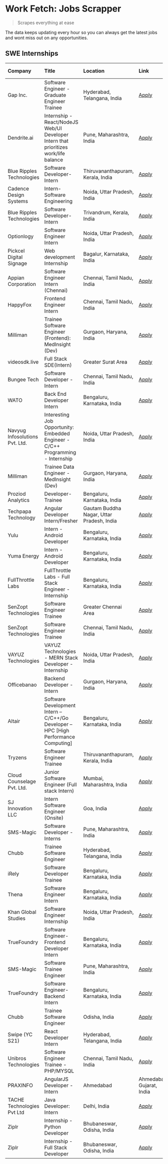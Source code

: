 # Work Fetch: Jobs Scrapper
> Scrapes everything at ease

The data keeps updating every hour so you can always get the latest jobs and wont miss out on any opportunities.

## SWE Internships
<!--START_SECTION:workfetch-->
| Company                        | Title                                                                                | Location                                  | Link                                                                                                                                                                                                                                                                                                               | Date Posted   |
|:-------------------------------|:-------------------------------------------------------------------------------------|:------------------------------------------|:-------------------------------------------------------------------------------------------------------------------------------------------------------------------------------------------------------------------------------------------------------------------------------------------------------------------|:--------------|
| Gap Inc.                       | Software Engineer - Graduate Engineer Trainee                                        | Hyderabad, Telangana, India               | [Apply](https://in.linkedin.com/jobs/view/software-engineer-graduate-engineer-trainee-at-gap-inc-3853818960?refId=ddIbku6PlcqtIDd7%2FFvDmA%3D%3D&trackingId=quiuNQ86WwmQ5%2BnOFa%2B4YQ%3D%3D&position=18&pageNum=0&trk=public_jobs_jserp-result_search-card)                                                       | 2024-03-12    |
| Dendrite.ai                    | Internship - React/NodeJS Web/UI Developer Intern that prioritizes work/life balance | Pune, Maharashtra, India                  | [Apply](https://in.linkedin.com/jobs/view/internship-react-nodejs-web-ui-developer-intern-that-prioritizes-work-life-balance-at-dendrite-ai-3853583200?refId=0nD1XsLu66vLsuNz3nkQ7Q%3D%3D&trackingId=apQVyvIeSgYw3ujR6gJbsg%3D%3D&position=9&pageNum=3&trk=public_jobs_jserp-result_search-card)                   | 2024-03-12    |
| Blue Ripples Technologies      | Software Developer- Intern                                                           | Thiruvananthapuram, Kerala, India         | [Apply](https://in.linkedin.com/jobs/view/software-developer-intern-at-blue-ripples-technologies-3850505983?refId=ddIbku6PlcqtIDd7%2FFvDmA%3D%3D&trackingId=yNkmnfkT50WZI1F2AlARhA%3D%3D&position=19&pageNum=0&trk=public_jobs_jserp-result_search-card)                                                           | 2024-03-09    |
| Cadence Design Systems         | Intern-Software Engineering                                                          | Noida, Uttar Pradesh, India               | [Apply](https://in.linkedin.com/jobs/view/intern-software-engineering-at-cadence-design-systems-3794689056?refId=0nD1XsLu66vLsuNz3nkQ7Q%3D%3D&trackingId=lmIozTIfGaBovCPX2j4FUA%3D%3D&position=4&pageNum=3&trk=public_jobs_jserp-result_search-card)                                                               | 2024-03-09    |
| Blue Ripples Technologies      | Software Developer- Intern                                                           | Trivandrum, Kerala, India                 | [Apply](https://in.linkedin.com/jobs/view/software-developer-intern-at-blue-ripples-technologies-3850694934?refId=ddIbku6PlcqtIDd7%2FFvDmA%3D%3D&trackingId=38KvDCXKpCdmlrgwwIkFnQ%3D%3D&position=17&pageNum=0&trk=public_jobs_jserp-result_search-card)                                                           | 2024-03-08    |
| Optionlogy                     | Software Engineer Intern                                                             | Noida, Uttar Pradesh, India               | [Apply](https://in.linkedin.com/jobs/view/software-engineer-intern-at-optionlogy-3845429997?refId=0nD1XsLu66vLsuNz3nkQ7Q%3D%3D&trackingId=ZZ4rj%2F0Fmq3elifkfXIHtw%3D%3D&position=14&pageNum=3&trk=public_jobs_jserp-result_search-card)                                                                           | 2024-03-08    |
| Pickcel Digital Signage        | Web development Internship                                                           | Bagalur, Karnataka, India                 | [Apply](https://in.linkedin.com/jobs/view/web-development-internship-at-pickcel-digital-signage-3849506118?refId=0nD1XsLu66vLsuNz3nkQ7Q%3D%3D&trackingId=kTJD985NoRNIFCt8RsRK3w%3D%3D&position=16&pageNum=3&trk=public_jobs_jserp-result_search-card)                                                              | 2024-03-08    |
| Appian Corporation             | Software Engineer Intern (Chennai)                                                   | Chennai, Tamil Nadu, India                | [Apply](https://in.linkedin.com/jobs/view/software-engineer-intern-chennai-at-appian-corporation-3848335036?refId=ddIbku6PlcqtIDd7%2FFvDmA%3D%3D&trackingId=y9wXrqUFQwOmSUdRPtTJJw%3D%3D&position=6&pageNum=0&trk=public_jobs_jserp-result_search-card)                                                            | 2024-03-07    |
| HappyFox                       | Frontend Engineer Intern                                                             | Chennai, Tamil Nadu, India                | [Apply](https://in.linkedin.com/jobs/view/frontend-engineer-intern-at-happyfox-3848357951?refId=Z9RtX%2BLOj8HzqR1EsyGf8Q%3D%3D&trackingId=%2B9qCBeFmy2zAeX4HClZ%2FlQ%3D%3D&position=12&pageNum=1&trk=public_jobs_jserp-result_search-card)                                                                         | 2024-03-07    |
| Milliman                       | Trainee Software Engineer (Frontend): MedInsight (Dev)                               | Gurgaon, Haryana, India                   | [Apply](https://in.linkedin.com/jobs/view/trainee-software-engineer-frontend-medinsight-dev-at-milliman-3792874280?refId=ddIbku6PlcqtIDd7%2FFvDmA%3D%3D&trackingId=kqoRy%2FgS%2BRa%2FCNxSeEQ8NQ%3D%3D&position=5&pageNum=0&trk=public_jobs_jserp-result_search-card)                                               | 2024-03-01    |
| videosdk.live                  | Full Stack SDE(Intern)                                                               | Greater Surat Area                        | [Apply](https://in.linkedin.com/jobs/view/full-stack-sde-intern-at-videosdk-live-3842945056?refId=YRMLBHH0cCOTGEKQpwLCCg%3D%3D&trackingId=%2FSU18luBBs%2F6HNGrJ0E%2B9A%3D%3D&position=23&pageNum=2&trk=public_jobs_jserp-result_search-card)                                                                       | 2024-02-29    |
| Bungee Tech                    | Software Developer - Intern                                                          | Chennai, Tamil Nadu, India                | [Apply](https://in.linkedin.com/jobs/view/software-developer-intern-at-bungee-tech-3842220746?refId=Z9RtX%2BLOj8HzqR1EsyGf8Q%3D%3D&trackingId=nUHy83bASBbXxSmPxibcaw%3D%3D&position=17&pageNum=1&trk=public_jobs_jserp-result_search-card)                                                                         | 2024-02-28    |
| WATO                           | Back End Developer Intern                                                            | Bengaluru, Karnataka, India               | [Apply](https://in.linkedin.com/jobs/view/back-end-developer-intern-at-wato-3834852920?refId=YRMLBHH0cCOTGEKQpwLCCg%3D%3D&trackingId=U3H0mGs%2Bv5s%2Bh%2FBp8DwQcw%3D%3D&position=8&pageNum=2&trk=public_jobs_jserp-result_search-card)                                                                             | 2024-02-26    |
| Navyug Infosolutions Pvt. Ltd. | Interesting Job Opportunity: Embedded Engineer - C/C++ Programming - Internship      | Noida, Uttar Pradesh, India               | [Apply](https://in.linkedin.com/jobs/view/interesting-job-opportunity-embedded-engineer-c-c%2B%2B-programming-internship-at-navyug-infosolutions-pvt-ltd-3833888454?refId=YRMLBHH0cCOTGEKQpwLCCg%3D%3D&trackingId=o5qJuQAjEAny9n%2BNo%2B5KBQ%3D%3D&position=16&pageNum=2&trk=public_jobs_jserp-result_search-card) | 2024-02-24    |
| Milliman                       | Trainee Data Engineer - MedInsight (Dev)                                             | Gurgaon, Haryana, India                   | [Apply](https://in.linkedin.com/jobs/view/trainee-data-engineer-medinsight-dev-at-milliman-3789275187?refId=YRMLBHH0cCOTGEKQpwLCCg%3D%3D&trackingId=2xtiB3p7xeOTf8BB1O9JWw%3D%3D&position=19&pageNum=2&trk=public_jobs_jserp-result_search-card)                                                                   | 2024-02-23    |
| Proziod Analytics              | Developer-Trainee                                                                    | Bengaluru, Karnataka, India               | [Apply](https://in.linkedin.com/jobs/view/developer-trainee-at-proziod-analytics-3849084992?refId=0nD1XsLu66vLsuNz3nkQ7Q%3D%3D&trackingId=KkbrPaPKJcTj%2B3SF%2BKv5vg%3D%3D&position=12&pageNum=3&trk=public_jobs_jserp-result_search-card)                                                                         | 2024-02-23    |
| Techpapa Technology            | Angular Developer Intern/Fresher                                                     | Gautam Buddha Nagar, Uttar Pradesh, India | [Apply](https://in.linkedin.com/jobs/view/angular-developer-intern-fresher-at-techpapa-technology-3834305862?refId=Z9RtX%2BLOj8HzqR1EsyGf8Q%3D%3D&trackingId=SD0uAz9%2BCue1okYFvo7EgA%3D%3D&position=25&pageNum=1&trk=public_jobs_jserp-result_search-card)                                                        | 2024-02-20    |
| Yulu                           | Intern - Android Developer                                                           | Bengaluru, Karnataka, India               | [Apply](https://in.linkedin.com/jobs/view/intern-android-developer-at-yulu-3834459982?refId=Z9RtX%2BLOj8HzqR1EsyGf8Q%3D%3D&trackingId=Y5uYFY7DGotXkeLsbyVJJw%3D%3D&position=15&pageNum=1&trk=public_jobs_jserp-result_search-card)                                                                                 | 2024-02-19    |
| Yuma Energy                    | Intern - Android Developer                                                           | Bengaluru, Karnataka, India               | [Apply](https://in.linkedin.com/jobs/view/intern-android-developer-at-yuma-energy-3830771896?refId=0nD1XsLu66vLsuNz3nkQ7Q%3D%3D&trackingId=SMi4t%2Fjfd6erUZjgBazZWQ%3D%3D&position=21&pageNum=3&trk=public_jobs_jserp-result_search-card)                                                                          | 2024-02-19    |
| FullThrottle Labs              | FullThrottle Labs - Full Stack Engineer - Internship                                 | Bengaluru, Karnataka, India               | [Apply](https://in.linkedin.com/jobs/view/fullthrottle-labs-full-stack-engineer-internship-at-fullthrottle-labs-3829636016?refId=Z9RtX%2BLOj8HzqR1EsyGf8Q%3D%3D&trackingId=wv7e5j4mASRU0XLnk7R2bw%3D%3D&position=19&pageNum=1&trk=public_jobs_jserp-result_search-card)                                            | 2024-02-17    |
| SenZopt Technologies           | Software Engineer Trainee                                                            | Greater Chennai Area                      | [Apply](https://in.linkedin.com/jobs/view/software-engineer-trainee-at-senzopt-technologies-3827688781?refId=Z9RtX%2BLOj8HzqR1EsyGf8Q%3D%3D&trackingId=%2FnU8qboApaA%2BseIuszioMg%3D%3D&position=1&pageNum=1&trk=public_jobs_jserp-result_search-card)                                                             | 2024-02-12    |
| SenZopt Technologies           | Software Engineer Trainee                                                            | Chennai, Tamil Nadu, India                | [Apply](https://in.linkedin.com/jobs/view/software-engineer-trainee-at-senzopt-technologies-3827686880?refId=Z9RtX%2BLOj8HzqR1EsyGf8Q%3D%3D&trackingId=wMy0TsvpmF01tepvXjpqYQ%3D%3D&position=13&pageNum=1&trk=public_jobs_jserp-result_search-card)                                                                | 2024-02-12    |
| VAYUZ Technologies             | VAYUZ Technologies - MERN Stack Developer - Internship                               | Noida, Uttar Pradesh, India               | [Apply](https://in.linkedin.com/jobs/view/vayuz-technologies-mern-stack-developer-internship-at-vayuz-technologies-3822619356?refId=YRMLBHH0cCOTGEKQpwLCCg%3D%3D&trackingId=CVX3lpdc3Hb2ZEU7Rjg6WQ%3D%3D&position=2&pageNum=2&trk=public_jobs_jserp-result_search-card)                                            | 2024-02-10    |
| Officebanao                    | Backend Developer - Intern                                                           | Gurgaon, Haryana, India                   | [Apply](https://in.linkedin.com/jobs/view/backend-developer-intern-at-officebanao-3814263731?refId=ddIbku6PlcqtIDd7%2FFvDmA%3D%3D&trackingId=Ykq8a%2F2Dre9qb8ZqIKT7WQ%3D%3D&position=22&pageNum=0&trk=public_jobs_jserp-result_search-card)                                                                        | 2024-01-31    |
| Altair                         | Software Development Intern – C/C++/Go Developer – HPC [High Performance Computing]  | Bengaluru, Karnataka, India               | [Apply](https://in.linkedin.com/jobs/view/software-development-intern-%E2%80%93-c-c%2B%2B-go-developer-%E2%80%93-hpc-high-performance-computing-at-altair-3809167074?refId=0nD1XsLu66vLsuNz3nkQ7Q%3D%3D&trackingId=b9CWtnM%2FDuuRM3Uwpxy1MA%3D%3D&position=15&pageNum=3&trk=public_jobs_jserp-result_search-card)  | 2024-01-19    |
| Tryzens                        | Software Engineer Trainee                                                            | Thiruvananthapuram, Kerala, India         | [Apply](https://in.linkedin.com/jobs/view/software-engineer-trainee-at-tryzens-3809363491?refId=Z9RtX%2BLOj8HzqR1EsyGf8Q%3D%3D&trackingId=FPFMPG4HyT6nHXeXf%2FeNow%3D%3D&position=4&pageNum=1&trk=public_jobs_jserp-result_search-card)                                                                            | 2024-01-18    |
| Cloud Counselage Pvt. Ltd.     | Junior Software Engineer (Full stack Intern)                                         | Mumbai, Maharashtra, India                | [Apply](https://in.linkedin.com/jobs/view/junior-software-engineer-full-stack-intern-at-cloud-counselage-pvt-ltd-3803132814?refId=ddIbku6PlcqtIDd7%2FFvDmA%3D%3D&trackingId=NIKwSxYmmwhsZy4%2BFe4JZQ%3D%3D&position=23&pageNum=0&trk=public_jobs_jserp-result_search-card)                                         | 2024-01-11    |
| SJ Innovation LLC              | Intern Software Engineer (Onsite)                                                    | Goa, India                                | [Apply](https://in.linkedin.com/jobs/view/intern-software-engineer-onsite-at-sj-innovation-llc-3799959011?refId=Z9RtX%2BLOj8HzqR1EsyGf8Q%3D%3D&trackingId=yZPvZ1B7mJlNedKWcGlbTw%3D%3D&position=8&pageNum=1&trk=public_jobs_jserp-result_search-card)                                                              | 2024-01-11    |
| SMS-Magic                      | Software Developer -Interns                                                          | Pune, Maharashtra, India                  | [Apply](https://in.linkedin.com/jobs/view/software-developer-interns-at-sms-magic-3799485343?refId=Z9RtX%2BLOj8HzqR1EsyGf8Q%3D%3D&trackingId=VfZ2W5noqgnOKSV64hjKoQ%3D%3D&position=2&pageNum=1&trk=public_jobs_jserp-result_search-card)                                                                           | 2024-01-05    |
| Chubb                          | Trainee Software Engineer                                                            | Hyderabad, Telangana, India               | [Apply](https://in.linkedin.com/jobs/view/trainee-software-engineer-at-chubb-3811550279?refId=YRMLBHH0cCOTGEKQpwLCCg%3D%3D&trackingId=p2iUwqhjpGCi3XJkSIXOCQ%3D%3D&position=24&pageNum=2&trk=public_jobs_jserp-result_search-card)                                                                                 | 2023-12-28    |
| iRely                          | Software Developer Trainee                                                           | Bengaluru, Karnataka, India               | [Apply](https://in.linkedin.com/jobs/view/software-developer-trainee-at-irely-3801577534?refId=ddIbku6PlcqtIDd7%2FFvDmA%3D%3D&trackingId=UZ%2BEG%2FgXhIanOHjFIFTtaA%3D%3D&position=10&pageNum=0&trk=public_jobs_jserp-result_search-card)                                                                          | 2023-12-22    |
| Thena                          | Software Engineer Intern                                                             | Bengaluru, Karnataka, India               | [Apply](https://in.linkedin.com/jobs/view/software-engineer-intern-at-thena-3778731751?refId=ddIbku6PlcqtIDd7%2FFvDmA%3D%3D&trackingId=cREunA6MGAll1G03wzApsA%3D%3D&position=13&pageNum=0&trk=public_jobs_jserp-result_search-card)                                                                                | 2023-12-05    |
| Khan Global Studies            | Software Engineer Internship                                                         | Noida, Uttar Pradesh, India               | [Apply](https://in.linkedin.com/jobs/view/software-engineer-internship-at-khan-global-studies-3766942197?refId=Z9RtX%2BLOj8HzqR1EsyGf8Q%3D%3D&trackingId=T%2BKSmCR8CnUDfVHEp1Se9A%3D%3D&position=18&pageNum=1&trk=public_jobs_jserp-result_search-card)                                                            | 2023-11-27    |
| TrueFoundry                    | Software Engineer- Frontend Developer Intern                                         | Bengaluru, Karnataka, India               | [Apply](https://in.linkedin.com/jobs/view/software-engineer-frontend-developer-intern-at-truefoundry-3790095058?refId=ddIbku6PlcqtIDd7%2FFvDmA%3D%3D&trackingId=qFNbdSfYqIUIitePmGmNGw%3D%3D&position=12&pageNum=0&trk=public_jobs_jserp-result_search-card)                                                       | 2023-11-24    |
| SMS-Magic                      | Software Trainee Engineer                                                            | Pune, Maharashtra, India                  | [Apply](https://in.linkedin.com/jobs/view/software-trainee-engineer-at-sms-magic-3761409781?refId=ddIbku6PlcqtIDd7%2FFvDmA%3D%3D&trackingId=rgDMJTvPrMrjxPE%2Fu7BZHw%3D%3D&position=24&pageNum=0&trk=public_jobs_jserp-result_search-card)                                                                         | 2023-11-16    |
| TrueFoundry                    | Software Engineer-Backend Intern                                                     | Bengaluru, Karnataka, India               | [Apply](https://in.linkedin.com/jobs/view/software-engineer-backend-intern-at-truefoundry-3779508170?refId=ddIbku6PlcqtIDd7%2FFvDmA%3D%3D&trackingId=jrZPGUoB3JwdLgY5e65Iyg%3D%3D&position=25&pageNum=0&trk=public_jobs_jserp-result_search-card)                                                                  | 2023-11-10    |
| Chubb                          | Trainee Software Engineer                                                            | Odisha, India                             | [Apply](https://in.linkedin.com/jobs/view/trainee-software-engineer-at-chubb-3756335100?refId=0nD1XsLu66vLsuNz3nkQ7Q%3D%3D&trackingId=6UeEjMdPhIgfd54MoDfj8Q%3D%3D&position=23&pageNum=3&trk=public_jobs_jserp-result_search-card)                                                                                 | 2023-11-02    |
| Swipe (YC S21)                 | React Developer Intern                                                               | Hyderabad, Telangana, India               | [Apply](https://in.linkedin.com/jobs/view/react-developer-intern-at-swipe-yc-s21-3737600089?refId=ddIbku6PlcqtIDd7%2FFvDmA%3D%3D&trackingId=aHswy01rRB8ovylsGOnwEA%3D%3D&position=15&pageNum=0&trk=public_jobs_jserp-result_search-card)                                                                           | 2023-10-13    |
| Unibros Technologies           | Software Engineer Trainee - PHP/MYSQL                                                | Chennai, Tamil Nadu, India                | [Apply](https://in.linkedin.com/jobs/view/software-engineer-trainee-php-mysql-at-unibros-technologies-3656599241?refId=Z9RtX%2BLOj8HzqR1EsyGf8Q%3D%3D&trackingId=7GWIMjzy26EfzkDZKppUoA%3D%3D&position=3&pageNum=1&trk=public_jobs_jserp-result_search-card)                                                       | 2023-06-12    |
| PRAXINFO                       | AngularJS Developer - Intern | Ahmedabad                                             | Ahmedabad, Gujarat, India                 | [Apply](https://in.linkedin.com/jobs/view/angularjs-developer-intern-ahmedabad-at-praxinfo-3656594961?refId=0nD1XsLu66vLsuNz3nkQ7Q%3D%3D&trackingId=WMbHeL4Uz2Tti0KxTKA4jQ%3D%3D&position=18&pageNum=3&trk=public_jobs_jserp-result_search-card)                                                                   | 2023-06-12    |
| TACHE Technologies Pvt Ltd     | Java Developer: Intern                                                               | Delhi, India                              | [Apply](https://in.linkedin.com/jobs/view/java-developer-intern-at-tache-technologies-pvt-ltd-3627622735?refId=0nD1XsLu66vLsuNz3nkQ7Q%3D%3D&trackingId=eghYh8yh2SDxacs%2Bed0R4Q%3D%3D&position=6&pageNum=3&trk=public_jobs_jserp-result_search-card)                                                               | 2023-06-06    |
| Ziplr                          | Internship - Python Developer                                                        | Bhubaneswar, Odisha, India                | [Apply](https://in.linkedin.com/jobs/view/internship-python-developer-at-ziplr-3645677592?refId=YRMLBHH0cCOTGEKQpwLCCg%3D%3D&trackingId=PopXnLohJkdddO1yU9uYCA%3D%3D&position=7&pageNum=2&trk=public_jobs_jserp-result_search-card)                                                                                | 2023-06-02    |
| Ziplr                          | Internship - Full Stack Developer                                                    | Bhubaneswar, Odisha, India                | [Apply](https://in.linkedin.com/jobs/view/internship-full-stack-developer-at-ziplr-3645675705?refId=0nD1XsLu66vLsuNz3nkQ7Q%3D%3D&trackingId=q2bRNztwl93RsjL%2BRKGl0A%3D%3D&position=1&pageNum=3&trk=public_jobs_jserp-result_search-card)                                                                          | 2023-06-02    |
<!--END_SECTION:workfetch-->
